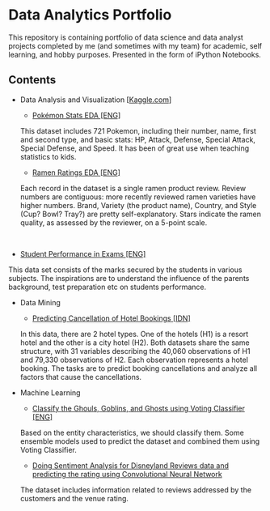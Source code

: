 # Data Analytics Portfolio
This repository is containing portfolio of data science and data analyst projects completed by me (and sometimes with my team) for academic, self learning, and hobby purposes.
Presented in the form of iPython Notebooks.

## Contents
- Data Analysis and Visualization [[Kaggle.com](https://www.kaggle.com/)]
  * [Pokémon Stats EDA \[ENG\]]()
  <!-- [![Open In Colab](https://colab.research.google.com/assets/colab-badge.svg)](https://colab.research.google.com/github/Iqrar99/data-science-portfolio/blob/master/Pok%C3%A9mon%20Stats%20EDA.ipynb) -->

  This dataset includes 721 Pokemon, including their number, name, first and second type, and basic stats: HP, Attack, Defense, Special Attack, Special Defense, and Speed. It has been of great use when teaching statistics to kids.
  * [Ramen Ratings EDA \[ENG\]]()
  <!-- [![Open In Colab](https://colab.research.google.com/assets/colab-badge.svg)](https://colab.research.google.com/github/Iqrar99/data-science-portfolio/blob/master/ramen-ratings-eda.ipynb) -->

  Each record in the dataset is a single ramen product review. Review numbers are contiguous: more recently reviewed ramen varieties have higher numbers. Brand, Variety (the product name), Country, and Style (Cup? Bowl? Tray?) are pretty self-explanatory. Stars indicate the ramen quality, as assessed by the reviewer, on a 5-point scale.
<br>

  * [Student Performance in Exams \[ENG\]]()

  
  This data set consists of the marks secured by the students in various subjects. The inspirations are to understand the influence of the parents background, test preparation etc on students performance. 
- Data Mining
  * [Predicting Cancellation of Hotel Bookings \[IDN\]]()
  
  In this data, there are 2 hotel types. One of the hotels (H1) is a resort hotel and the other is a city hotel (H2). Both datasets share the same structure, with 31 variables describing the 40,060 observations of H1 and 79,330 observations of H2. Each observation represents a hotel booking. The tasks are to predict booking cancellations and analyze all factors that cause the cancellations. 
- Machine Learning
  * [Classify the Ghouls, Goblins, and Ghosts using Voting Classifier \[ENG\]]()


  Based on the entity characteristics, we should classify them. Some ensemble models used to predict the dataset and combined them using Voting Classifier.

  * [Doing Sentiment Analysis for Disneyland Reviews data and predicting the rating using Convolutional Neural Network]()
  <!-- [![Open In Colab](https://colab.research.google.com/assets/colab-badge.svg)](https://colab.research.google.com/github/Iqrar99/data-science-portfolio/blob/master/Disney-Land-Reviews.ipynb) -->
  
  The dataset includes information related to reviews addressed by the customers and the venue rating.
  
